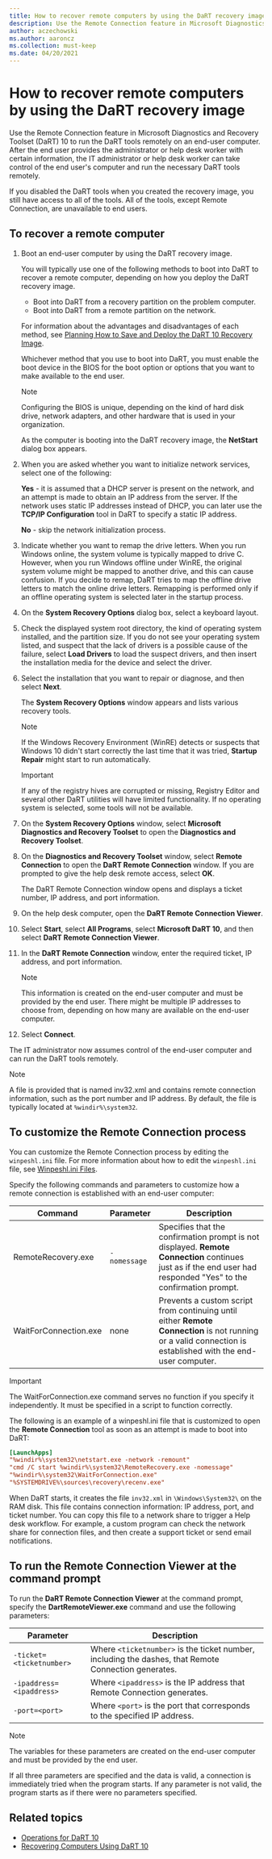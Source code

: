 ```yaml
---
title: How to recover remote computers by using the DaRT recovery image
description: Use the Remote Connection feature in Microsoft Diagnostics and Recovery Toolset (DaRT) 10 to run the DaRT tools remotely on an end-user computer.
author: aczechowski
ms.author: aaroncz
ms.collection: must-keep
ms.date: 04/20/2021
---
```


# How to recover remote computers by using the DaRT recovery image

Use the Remote Connection feature in Microsoft Diagnostics and Recovery Toolset (DaRT) 10 to run the DaRT tools remotely on an end-user computer. After the end user provides the administrator or help desk worker with certain information, the IT administrator or help desk worker can take control of the end user's computer and run the necessary DaRT tools remotely.

If you disabled the DaRT tools when you created the recovery image, you still have access to all of the tools. All of the tools, except Remote Connection, are unavailable to end users.

## To recover a remote computer

1. Boot an end-user computer by using the DaRT recovery image.

    You will typically use one of the following methods to boot into DaRT to recover a remote computer, depending on how you deploy the DaRT recovery image.

    - Boot into DaRT from a recovery partition on the problem computer.
    - Boot into DaRT from a remote partition on the network.

    For information about the advantages and disadvantages of each method, see [Planning How to Save and Deploy the DaRT 10 Recovery Image](planning-how-to-save-and-deploy-the-dart-10-recovery-image.md).

    Whichever method that you use to boot into DaRT, you must enable the boot device in the BIOS for the boot option or options that you want to make available to the end user.

    > [!NOTE]
    > Configuring the BIOS is unique, depending on the kind of hard disk drive, network adapters, and other hardware that is used in your organization.

    As the computer is booting into the DaRT recovery image, the **NetStart** dialog box appears.

2. When you are asked whether you want to initialize network services, select one of the following:

   **Yes** - it is assumed that a DHCP server is present on the network, and an attempt is made to obtain an IP address from the server. If the network uses static IP addresses instead of DHCP, you can later use the **TCP/IP Configuration** tool in DaRT to specify a static IP address.

   **No** - skip the network initialization process.

3. Indicate whether you want to remap the drive letters. When you run Windows online, the system volume is typically mapped to drive C. However, when you run Windows offline under WinRE, the original system volume might be mapped to another drive, and this can cause confusion. If you decide to remap, DaRT tries to map the offline drive letters to match the online drive letters. Remapping is performed only if an offline operating system is selected later in the startup process.

4. On the **System Recovery Options** dialog box, select a keyboard layout.

5. Check the displayed system root directory, the kind of operating system installed, and the partition size. If you do not see your operating system listed, and suspect that the lack of drivers is a possible cause of the failure, select **Load Drivers** to load the suspect drivers, and then insert the installation media for the device and select the driver.

6. Select the installation that you want to repair or diagnose, and then select **Next**.

    The **System Recovery Options** window appears and lists various recovery tools.

    > [!NOTE]
    > If the Windows Recovery Environment (WinRE) detects or suspects that Windows 10 didn't start correctly the last time that it was tried, **Startup Repair** might start to run automatically.

    > [!IMPORTANT]
    > If any of the registry hives are corrupted or missing, Registry Editor and several other DaRT utilities will have limited functionality. If no operating system is selected, some tools will not be available.

7. On the **System Recovery Options** window, select **Microsoft Diagnostics and Recovery Toolset** to open the **Diagnostics and Recovery Toolset**.

8. On the **Diagnostics and Recovery Toolset** window, select **Remote Connection** to open the **DaRT Remote Connection** window. If you are prompted to give the help desk remote access, select **OK**.

   The DaRT Remote Connection window opens and displays a ticket number, IP address, and port information.

9. On the help desk computer, open the **DaRT Remote Connection Viewer**.

10. Select **Start**, select **All Programs**, select **Microsoft DaRT 10**, and then select **DaRT Remote Connection Viewer**.

11. In the **DaRT Remote Connection** window, enter the required ticket, IP address, and port information.

    > [!NOTE]
    > This information is created on the end-user computer and must be provided by the end user. There might be multiple IP addresses to choose from, depending on how many are available on the end-user computer.

12. Select **Connect**.

The IT administrator now assumes control of the end-user computer and can run the DaRT tools remotely.

> [!NOTE]
> A file is provided that is named inv32.xml and contains remote connection information, such as the port number and IP address. By default, the file is typically located at `%windir%\system32`.

## To customize the Remote Connection process

You can customize the Remote Connection process by editing the `winpeshl.ini` file. For more information about how to edit the `winpeshl.ini` file, see [Winpeshl.ini Files](/previous-versions/windows/it-pro/windows-vista/cc766156(v=ws.10)).

Specify the following commands and parameters to customize how a remote connection is established with an end-user computer:

| Command | Parameter | Description |
|--|--|--|
| RemoteRecovery.exe | `-nomessage` | Specifies that the confirmation prompt is not displayed. **Remote Connection** continues just as if the end user had responded "Yes" to the confirmation prompt. |
| WaitForConnection.exe | none | Prevents a custom script from continuing until either **Remote Connection** is not running or a valid connection is established with the end-user computer. |

> [!IMPORTANT]
> The WaitForConnection.exe command serves no function if you specify it independently. It must be specified in a script to function correctly.

The following is an example of a winpeshl.ini file that is customized to open the **Remote Connection** tool as soon as an attempt is made to boot into DaRT:

```ini
[LaunchApps]
"%windir%\system32\netstart.exe -network -remount"
"cmd /C start %windir%\system32\RemoteRecovery.exe -nomessage"
"%windir%\system32\WaitForConnection.exe"
"%SYSTEMDRIVE%\sources\recovery\recenv.exe"
```

When DaRT starts, it creates the file `inv32.xml` in `\Windows\System32\` on the RAM disk. This file contains connection information: IP address, port, and ticket number. You can copy this file to a network share to trigger a Help desk workflow. For example, a custom program can check the network share for connection files, and then create a support ticket or send email notifications.

## To run the Remote Connection Viewer at the command prompt

To run the **DaRT Remote Connection Viewer** at the command prompt, specify the **DartRemoteViewer.exe** command and use the following parameters:

| Parameter | Description |
|--|--|
| `-ticket=<ticketnumber>` | Where `<ticketnumber>` is the ticket number, including the dashes, that Remote Connection generates. |
| `-ipaddress=<ipaddress>` | Where `<ipaddress>` is the IP address that Remote Connection generates. |
| `-port=<port>` | Where `<port>` is the port that corresponds to the specified IP address. |

> [!NOTE]
> The variables for these parameters are created on the end-user computer and must be provided by the end user.

If all three parameters are specified and the data is valid, a connection is immediately tried when the program starts. If any parameter is not valid, the program starts as if there were no parameters specified.

## Related topics

- [Operations for DaRT 10](operations-for-dart-10.md)
- [Recovering Computers Using DaRT 10](recovering-computers-using-dart-10.md)
